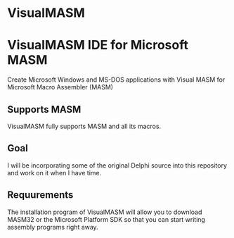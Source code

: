 # VisualMASM
VisualMASM IDE for Microsoft MASM
=================================
Create Microsoft Windows and MS-DOS applications with Visual MASM for Microsoft Macro Assembler (MASM)

Supports MASM
-------------
VisualMASM fully supports MASM and all its macros.

Goal
----
I will be incorporating some of the original Delphi source into this repository and work on it when I have time.

Requurements
------------
The installation program of VisualMASM will allow you to download MASM32 or the Microsoft Platform SDK so that you can start writing assembly programs right away.
